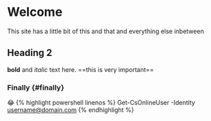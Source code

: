 # Welcome
This site has a little bit of this and that and everything else inbetween
## Heading 2
**bold** and *italic* text here. ==this is very important==
### Finally {#finally}
😂
{% highlight powershell linenos %}
Get-CsOnlineUser -Identity username@domain.com
{% endhighlight %}
